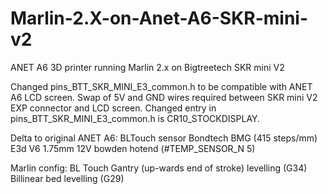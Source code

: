 # Marlin-2.X-on-Anet-A6-SKR-mini-v2
ANET A6 3D printer running Marlin 2.x on Bigtreetech SKR mini V2

Changed pins_BTT_SKR_MINI_E3_common.h to be compatible with ANET A6 LCD screen.
Swap of 5V and GND wires required between SKR mini V2 EXP connector and LCD screen.
Changed entry in pins_BTT_SKR_MINI_E3_common.h is CR10_STOCKDISPLAY.

Delta to original ANET A6:
BLTouch sensor
Bondtech BMG (415 steps/mm)
E3d V6 1.75mm 12V bowden hotend (#TEMP_SENSOR_N 5)

Marlin config:
BL Touch
Gantry (up-wards end of stroke) levelling (G34)
Billinear bed levelling (G29)